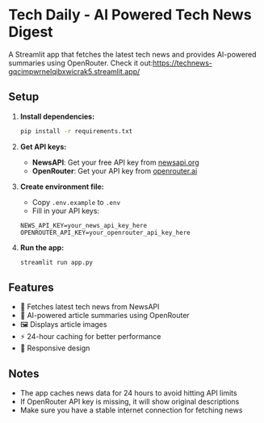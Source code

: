 # Tech Daily - AI Powered Tech News Digest

A Streamlit app that fetches the latest tech news and provides AI-powered summaries using OpenRouter.
Check it out:https://technews-gqcimpwrnelqibxwicrak5.streamlit.app/

## Setup

1. **Install dependencies:**
   ```bash
   pip install -r requirements.txt
   ```

2. **Get API keys:**
   - **NewsAPI**: Get your free API key from [newsapi.org](https://newsapi.org/register)
   - **OpenRouter**: Get your API key from [openrouter.ai](https://openrouter.ai/keys)

3. **Create environment file:**
   - Copy `.env.example` to `.env`
   - Fill in your API keys:
   ```
   NEWS_API_KEY=your_news_api_key_here
   OPENROUTER_API_KEY=your_openrouter_api_key_here
   ```

4. **Run the app:**
   ```bash
   streamlit run app.py
   ```

## Features

- 📰 Fetches latest tech news from NewsAPI
- 🤖 AI-powered article summaries using OpenRouter
- 🖼️ Displays article images
- ⚡ 24-hour caching for better performance
- 📱 Responsive design

## Notes

- The app caches news data for 24 hours to avoid hitting API limits
- If OpenRouter API key is missing, it will show original descriptions
- Make sure you have a stable internet connection for fetching news
